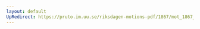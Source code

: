 ```yaml
---
layout: default
UpRedirect: https://pruto.im.uu.se/riksdagen-motions-pdf/1867/mot_1867__ak__81/mot_1867__ak__81-002.pdf
---
```

